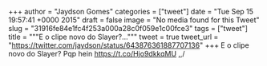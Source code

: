 
+++
author = "Jaydson Gomes"
categories = ["tweet"]
date = "Tue Sep 15 19:57:41 +0000 2015"
draft = false
image = "No media found for this Tweet"
slug = "31916fe84e1fc4f253a000a28c0f059e1c00fce3"
tags = ["tweet"]
title = """E o clipe novo do Slayer?..."""
tweet = true
tweet_url = "https://twitter.com/jaydson/status/643876361887707136"
+++
E o clipe novo do Slayer? Pqp hein https://t.co/Hjo9dkkqMU \,,/
